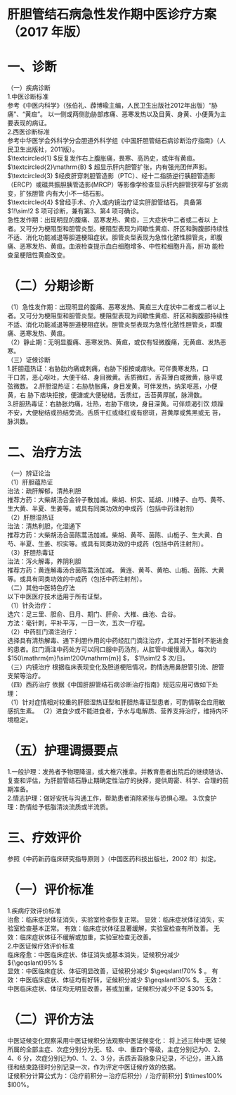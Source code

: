 # 肝胆管结石病急性发作期中医诊疗方案 （2017 年版）  
# 一、诊断  
（一）疾病诊断  
1.中医诊断标准  
参考《中医内科学》（张伯礼、薜博瑜主编，人民卫生出版社2012年出版）“胁痛”、“黄疸”。 以一侧或两侧肋胁部疼痛、恶寒发热以及目黄、身黄、小便黄为主要表现的病证。  
2.西医诊断标准  
参考中华医学会外科学分会胆道外科学组《中国肝胆管结石病诊断治疗指南》（人民卫生出版社，2011版）。  
$\textcircled{1} $反复发作右上腹胀痛，畏寒、高热史，或伴有黄疸。 $\textcircled{2}\mathrm{B} $ 超显示肝内胆管扩张，内有强光团伴声影。  
$\textcircled{3} $经皮肝穿刺胆管造影（PTC）、经十二指肠逆行胰胆管造影（ERCP）或磁共振胆胰管造影(MRCP）等影像学检查显示肝内胆管狭窄与扩张病变，扩张胆管 内有大小不一结石影。  
$\textcircled{4} $曾经手术、介入或内镜治疗证实肝胆管结石。 具备第 $1\!\sim\!2 $ 项可诊断，兼有第3、第4 项可确诊。  
急性发作期：出现明显的腹痛、恶寒发热、黄疸，三大症状中二者或二者以 上者。又可分为梗阻型和胆管炎型。梗阻型表现为间歇性黄疸、肝区和胸腹部持续性不适、消化功能减退等胆道梗阻症状。胆管炎型表现为急性化脓性胆管炎，即腹痛、恶寒发热、黄疸。血液检查提示血白细胞增多、中性粒细胞升高，肝功 能检查呈梗阻性黄疸改变。  
# （二）分期诊断  
（1）急性发作期：出现明显的腹痛、恶寒发热、黄疸三大症状中二者或二者以上者。又可分为梗阻型和胆管炎型。梗阻型表现为间歇性黄疸、肝区和胸腹部持续性不适、消化功能减退等胆道梗阻症状。胆管炎型表现为急性化脓性胆管炎，即腹痛、恶寒发热、黄疸。  
（2）静止期：无明显腹痛、恶寒发热、黄疸，或仅有轻微腹痛，无黄疸、发热恶寒。  
（三）证候诊断  
1.肝胆蕴热证：右胁肋灼痛或刺痛，右胁下拒按或痞块。可伴畏寒发热，口  
干口苦，恶心呕吐，大便干结、身目微黄。舌质微红，舌苔薄白或微黄，脉平或 弦微数。 2.肝胆湿热证：右胁肋胀痛，身目发黄。可伴发热，纳呆呕恶，小便黄，右 胁下痞块拒按，便溏或大便秘结。舌质红，舌苔黄厚腻，脉滑数。  
3.肝胆热毒证：右胁胀灼痛，壮热，右胁下痞块，身目深黄。可伴烦渴引饮 烦躁不安，大便秘结或热结旁流。舌质干红或绛红或有瘀斑，苔黄厚或焦黑或无 苔，脉洪数。  
# 二、治疗方法  
（一）辨证论治  
（1）肝胆蕴热证  
治法：疏肝解郁，清热利胆  
推荐方药：大柴胡汤合金铃子散加减。柴胡、枳实、延胡、川楝子、白芍、黄芩、生大黄、半夏、生姜等。或具有同类功效的中成药（包括中药注射剂）  
（2）肝胆湿热证  
治法：清热利胆，化湿通下  
推荐方药：大柴胡汤合茵陈蒿汤加减。柴胡、黄芩、茵陈、山栀子、生大黄、白芍、半夏、生姜、枳实等。或具有同类功效的中成药（包括中药注射剂）。  
（3）肝胆热毒证  
治法：泻火解毒，养阴利胆  
推荐方药：黄连解毒汤合茵陈蒿汤加减。 黄连、黄芩、黄柏、山栀、茵陈、大黄等。或具有同类功效的中成药（包括中药注射剂）。  
（二）其他中医特色疗法  
以下中医医疗技术适用于所有证型。  
（1）针灸治疗：  
选穴：足三里、胆俞、日月、期门、肝俞、大椎、曲池、合谷。  
方法：毫针刺，平补平泻，一日一次，五次一疗程。  
（2）中药肛门滴注治疗：  
选择具有清热解毒、通下利胆作用的中药经肛门滴注治疗，尤其对于暂时不能进食的患者。肛门滴注中药处方可以同口服中药汤剂，从肛管中缓慢滴入，每次约 $150\mathrm{m}\!\sim\!200\mathrm{m}] $， $1\!\sim\!2 $ 次/日。  
（三）内镜治疗 根据临床表现变化及胆道梗阻情况，酌情选用鼻胆管引流、胆管支架等治疗。  
（四）西药治疗 依据《中国肝胆管结石病诊断治疗指南》规范应用可做如下处理：  
（1）针对症情相对较重的肝胆湿热证型和肝胆热毒证型患者，可酌情联合应用敏感抗生素。 （2）进食少或不能进食者，予水与电解质、营养支持治疗，维持内环境稳定。  
# （五）护理调摄要点  
1.一般护理：发热者予物理降温，或大椎穴推拿。并教育患者出院后的继续随访、复查和评估，为肝胆管结石静止期确定性治疗的抉择，提供周密、科学、合理的前期准备。  
2.情志护理：做好安抚与沟通工作，帮助患者消除紧张与恐惧心理。 3.饮食护理：酌情给予低脂清淡流质或半流质。  
# 三、疗效评价  
参照《中药新药临床研究指导原则 》（中国医药科技出版社，2002 年）拟定。  
# （一）评价标准  
1.疾病疗效评价标准  
治愈：临床症状体征消失，实验室检查恢复正常。 显效：临床症状体征消失，实验室检查基本正常。 有效：临床症状体征显著缓解，实验室检查有所改善。 无效：临床症状体征不缓解或加重，实验室检查无改善。  
2.中医证候疗效评价标准  
临床痊愈：中医临床症状、体征消失或基本消失，证候积分减少 ${\geqslant}95\% $  
显效：中医临床症状、体征明显改善，证候积分减少 $\geqslant\!70\% $ 。  有效：中医临床症状、体征均有好转，证候积分减少 $\geqslant\!30\% $。 无效：中医临床症状、体征均无明显改善，甚或加重，证候积分减少不足 $30\% $。  
# （二）评价方法  
中医证候变化观察采用中医证候积分法观察中医证候变化： 将上述三种中医 证候所属的全部主症、次症分别分为无、轻、中、重四个等级，主症分别记为0、2、4、6 分，次症分别记为0、1、2、3 分，舌质舌苔脉象只记录，不记分，进入路径和结束路径时分别记录一次，作为评定中医证候疗效的依据。  
证候积分计算公式为：（治疗前积分－治疗后积分）/ 治疗前积分] $\times100\% $l00%。  